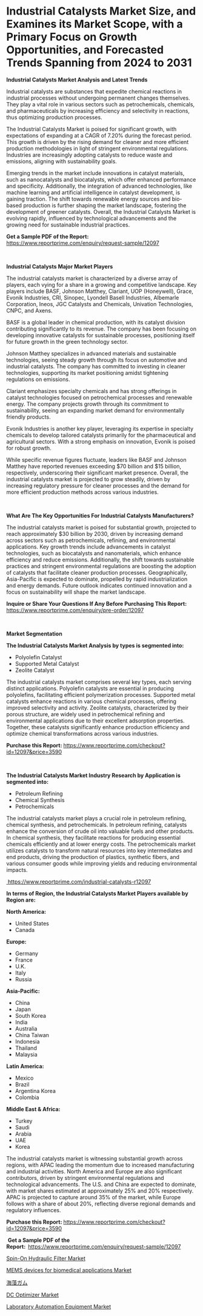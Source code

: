 <p><h1>Industrial Catalysts Market Size, and Examines its Market Scope, with a Primary Focus on Growth Opportunities, and Forecasted Trends Spanning from 2024 to 2031</h1></p><p><strong>Industrial Catalysts Market Analysis and Latest Trends</strong></p>
<p><p>Industrial catalysts are substances that expedite chemical reactions in industrial processes without undergoing permanent changes themselves. They play a vital role in various sectors such as petrochemicals, chemicals, and pharmaceuticals by increasing efficiency and selectivity in reactions, thus optimizing production processes.</p><p>The Industrial Catalysts Market is poised for significant growth, with expectations of expanding at a CAGR of 7.20% during the forecast period. This growth is driven by the rising demand for cleaner and more efficient production methodologies in light of stringent environmental regulations. Industries are increasingly adopting catalysts to reduce waste and emissions, aligning with sustainability goals.</p><p>Emerging trends in the market include innovations in catalyst materials, such as nanocatalysts and biocatalysts, which offer enhanced performance and specificity. Additionally, the integration of advanced technologies, like machine learning and artificial intelligence in catalyst development, is gaining traction. The shift towards renewable energy sources and bio-based production is further shaping the market landscape, fostering the development of greener catalysts. Overall, the Industrial Catalysts Market is evolving rapidly, influenced by technological advancements and the growing need for sustainable industrial practices.</p></p>
<p><strong>Get a Sample PDF of the Report:&nbsp;</strong> <a href="https://www.reportprime.com/enquiry/request-sample/12097">https://www.reportprime.com/enquiry/request-sample/12097</a></p>
<p>&nbsp;</p>
<p><strong>Industrial Catalysts Major Market Players</strong></p>
<p><p>The industrial catalysts market is characterized by a diverse array of players, each vying for a share in a growing and competitive landscape. Key players include BASF, Johnson Matthey, Clariant, UOP (Honeywell), Grace, Evonik Industries, CRI, Sinopec, Lyondell Basell Industries, Albemarle Corporation, Ineos, JGC Catalysts and Chemicals, Univation Technologies, CNPC, and Axens. </p><p>BASF is a global leader in chemical production, with its catalyst division contributing significantly to its revenue. The company has been focusing on developing innovative catalysts for sustainable processes, positioning itself for future growth in the green technology sector.</p><p>Johnson Matthey specializes in advanced materials and sustainable technologies, seeing steady growth through its focus on automotive and industrial catalysts. The company has committed to investing in cleaner technologies, supporting its market positioning amidst tightening regulations on emissions.</p><p>Clariant emphasizes specialty chemicals and has strong offerings in catalyst technologies focused on petrochemical processes and renewable energy. The company projects growth through its commitment to sustainability, seeing an expanding market demand for environmentally friendly products.</p><p>Evonik Industries is another key player, leveraging its expertise in specialty chemicals to develop tailored catalysts primarily for the pharmaceutical and agricultural sectors. With a strong emphasis on innovation, Evonik is poised for robust growth.</p><p>While specific revenue figures fluctuate, leaders like BASF and Johnson Matthey have reported revenues exceeding $70 billion and $15 billion, respectively, underscoring their significant market presence. Overall, the industrial catalysts market is projected to grow steadily, driven by increasing regulatory pressure for cleaner processes and the demand for more efficient production methods across various industries.</p></p>
<p>&nbsp;</p>
<p><strong>What Are The Key Opportunities For Industrial Catalysts Manufacturers?</strong></p>
<p><p>The industrial catalysts market is poised for substantial growth, projected to reach approximately $30 billion by 2030, driven by increasing demand across sectors such as petrochemicals, refining, and environmental applications. Key growth trends include advancements in catalyst technologies, such as biocatalysts and nanomaterials, which enhance efficiency and reduce emissions. Additionally, the shift towards sustainable practices and stringent environmental regulations are boosting the adoption of catalysts that facilitate cleaner production processes. Geographically, Asia-Pacific is expected to dominate, propelled by rapid industrialization and energy demands. Future outlook indicates continued innovation and a focus on sustainability will shape the market landscape.</p></p>
<p><strong>Inquire or Share Your Questions If Any Before Purchasing This Report:</strong> <a href="https://www.reportprime.com/enquiry/pre-order/12097">https://www.reportprime.com/enquiry/pre-order/12097</a></p>
<p>&nbsp;</p>
<p><strong>Market Segmentation</strong></p>
<p><strong>The Industrial Catalysts Market Analysis by types is segmented into:</strong></p>
<p><ul><li>Polyolefin Catalyst</li><li>Supported Metal Catalyst</li><li>Zeolite Catalyst</li></ul></p>
<p><p>The industrial catalysts market comprises several key types, each serving distinct applications. Polyolefin catalysts are essential in producing polyolefins, facilitating efficient polymerization processes. Supported metal catalysts enhance reactions in various chemical processes, offering improved selectivity and activity. Zeolite catalysts, characterized by their porous structure, are widely used in petrochemical refining and environmental applications due to their excellent adsorption properties. Together, these catalysts significantly enhance production efficiency and optimize chemical transformations across various industries.</p></p>
<p><strong>Purchase this Report:&nbsp;</strong><a href="https://www.reportprime.com/checkout?id=12097&price=3590">https://www.reportprime.com/checkout?id=12097&price=3590</a></p>
<p>&nbsp;</p>
<p><strong>The Industrial Catalysts Market Industry Research by Application is segmented into:</strong></p>
<p><ul><li>Petroleum Refining</li><li>Chemical Synthesis</li><li>Petrochemicals</li></ul></p>
<p><p>The industrial catalysts market plays a crucial role in petroleum refining, chemical synthesis, and petrochemicals. In petroleum refining, catalysts enhance the conversion of crude oil into valuable fuels and other products. In chemical synthesis, they facilitate reactions for producing essential chemicals efficiently and at lower energy costs. The petrochemicals market utilizes catalysts to transform natural resources into key intermediates and end products, driving the production of plastics, synthetic fibers, and various consumer goods while improving yields and reducing environmental impacts.</p></p>
<p><a href="https://www.reportprime.com/industrial-catalysts-r12097">&nbsp;https://www.reportprime.com/industrial-catalysts-r12097</a></p>
<p><strong>In terms of Region, the Industrial Catalysts Market Players available by Region are:</strong></p>
<p>
    <p> <strong> North America: </strong>
        <ul>
            <li>United States</li>
            <li>Canada</li>
        </ul>
        </p> 
    <p> <strong> Europe: </strong>
        <ul>
            <li>Germany</li>
            <li>France</li>
            <li>U.K.</li>
            <li>Italy</li>
            <li>Russia</li>
        </ul>
        </p> 
    <p> <strong> Asia-Pacific: </strong>
        <ul>
            <li>China</li>
            <li>Japan</li>
            <li>South Korea</li>
            <li>India</li>
            <li>Australia</li>
            <li>China Taiwan</li>
            <li>Indonesia</li>
            <li>Thailand</li>
            <li>Malaysia</li>
        </ul>
        </p> 
    <p> <strong> Latin America: </strong>
        <ul>
            <li>Mexico</li>
            <li>Brazil</li>
            <li>Argentina Korea</li>
            <li>Colombia</li>
        </ul>
        </p> 
    <p> <strong> Middle East & Africa: </strong>
        <ul>
            <li>Turkey</li>
            <li>Saudi</li>
            <li>Arabia</li>
            <li>UAE</li>
            <li>Korea</li>
        </ul>
    </p>
    </p>
<p><p>The industrial catalysts market is witnessing substantial growth across regions, with APAC leading the momentum due to increased manufacturing and industrial activities. North America and Europe are also significant contributors, driven by stringent environmental regulations and technological advancements. The U.S. and China are expected to dominate, with market shares estimated at approximately 25% and 20% respectively. APAC is projected to capture around 35% of the market, while Europe follows with a share of about 20%, reflecting diverse regional demands and regulatory influences.</p></p>
<p><strong>Purchase this Report: </strong><a href="https://www.reportprime.com/checkout?id=12097&price=3590">https://www.reportprime.com/checkout?id=12097&price=3590</a></p>
<p>&nbsp;<strong>Get a Sample PDF of the Report:&nbsp;&nbsp;</strong><a href="https://www.reportprime.com/enquiry/request-sample/12097">https://www.reportprime.com/enquiry/request-sample/12097</a></p>
<p><strong></strong></p>
<p><p><a href="https://issuu.com/reportprime-2/docs/spin-on-hydraulic-filter-market-siz_bf25a944b08c15">Spin-On Hydraulic Filter Market</a></p><p><a href="https://issuu.com/reportprime-2/docs/mems-devices-for-biomedical-applica_d41c0b13bdf707">MEMS devices for biomedical applications Market</a></p><p><a href="https://medium.com/@mares423/%E6%B5%B7%E8%97%BB%E3%82%AC%E3%83%A0%E5%B8%82%E5%A0%B4%E3%81%AE%E8%A6%8F%E6%A8%A1-%E6%88%90%E9%95%B7%E3%81%AE%E3%83%88%E3%83%AC%E3%83%B3%E3%83%89-%E7%B5%B1%E8%A8%88%E3%81%8A%E3%82%88%E3%81%B3%E4%BA%88%E6%B8%AC-2024%E5%B9%B4-2031%E5%B9%B4-7c01b7d0aa52">海藻ガム</a></p><p><a href="https://medium.com/@susanwest38/insights-into-the-dc-optimizer-industry-market-financial-status-market-size-and-revenue-analysis-ba515294f4c8">DC Optimizer Market</a></p><p><a href="https://medium.com/@susanwest38/laboratory-automation-equipment-market-size-share-analysis-growth-trends-forecasts-2024-969e6f8abfa4">Laboratory Automation Equipment Market</a></p></p>